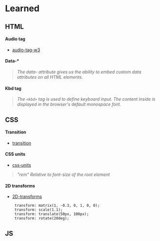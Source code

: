 # Learned

## HTML

#### Audio tag

* [audio-tag-w3](https://www.w3schools.com/html/html5_audio.asp)

#### Data-*

> *The data- attribute gives us the ability to embed custom data attributes on all HTML elements.*

#### Kbd tag

> *The ```<kbd>``` tag is used to define keyboard input. The content inside is displayed in the browser's default monospace font.*

## CSS

#### Transition
* [transition](https://www.w3schools.com/css/css3_transitions.asp)

#### CSS units
* [css-units](https://www.w3schools.com/cssref/css_units.asp)
> *"rem" Relative to font-size of the root element*

#### 2D transforms
* [2D-transforms](https://www.w3schools.com/css/css3_2dtransforms.asp)
  ```
   transform: matrix(1, -0.3, 0, 1, 0, 0);
   transform: scale(1.1);
   transform: translate(50px, 100px);
   transform: rotate(20deg); 
   ```

## JS